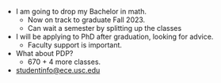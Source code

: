 - I am going to drop my Bachelor in math.
	- Now on track to graduate Fall 2023.
	- Can wait a semester by splitting up the classes
- I will be applying to PhD after graduation,  looking for advice.
	- Faculty support is important.
- What about PDP?
	- 670 + 4 more classes.
- studentinfo@ece.usc.edu